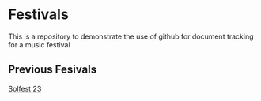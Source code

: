 # Festivals
This is a repository to demonstrate the use of github for document tracking for a music festival

## Previous Fesivals
[Solfest 23](solfest23.md)
